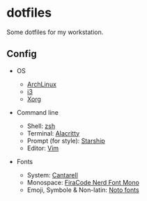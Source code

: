 # dotfiles

Some dotfiles for my workstation.

## Config

- OS
  - [ArchLinux](https://www.archlinux.org/)
  - [i3](https://i3wm.org/)
  - [Xorg](https://www.x.org/wiki/) 

- Command line
  - Shell: [zsh](https://sourceforge.net/projects/zsh/)
  - Terminal: [Alacritty](https://github.com/alacritty/alacritty)
  - Prompt (for style): [Starship](https://starship.rs/)
  - Editor: [Vim](https://www.vim.org/)

- Fonts
  - System: [Cantarell](https://gitlab.gnome.org/GNOME/cantarell-fonts/)
  - Monospace: [FiraCode Nerd Font Mono](https://github.com/tonsky/FiraCode/)
  - Emoji, Symbole & Non-latin: [Noto fonts](https://www.google.com/get/noto)
